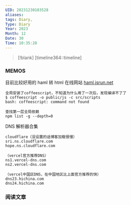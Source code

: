```yaml
---
UID: 20231230103528
aliases: 
tags: Diary,
Type: Diary
Year: 2023
Month: 12
Date: 30
Time: 10:35:28
---
```

> [!blank] 
> [timeline364::timeline]


### MEMOS

目前比较好用的 haml 转 html 在线网站 [haml.jsrun.net](http://haml.jsrun.net/)

```
全局安装了coffeescript，不知道为什么用了一次后，发现编译不了了
$ coffeescript -o public/js -c src/scripts
bash: coffeescript: command not found

查找第一层全局依赖
npm list -g --depth=0
```

DNS 解析器合集
```
cloudflare（没设置的话博客加载很慢）
sri.ns.cloudflare.com
hope.ns.cloudflare.com

（vercel官方推荐DNS）
ns1.vercel-dns.com
ns2.vercel-dns.com

（vercel中国区DNS，在中国地区比上面官方推荐的快）
dns23.hichina.com
dns24.hichina.com
```
### 阅读文章






